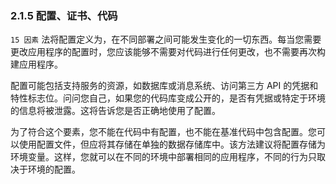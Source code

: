 ### 2.1.5 配置、证书、代码

`15 因素` 法将配置定义为，在不同部署之间可能发生变化的一切东西。每当您需要更改应用程序的配置时，您应该能够不需要对代码进行任何更改，也不需要再次构建应用程序。

配置可能包括支持服务的资源，如数据库或消息系统、访问第三方 API 的凭据和特性标志位。问问您自己，如果您的代码库变成公开的，是否有凭据或特定于环境的信息将被泄露。这将告诉您是否正确地使用了配置。

为了符合这个要素，您不能在代码中有配置，也不能在基准代码中包含配置。您可以使用配置文件，但应将其存储在单独的数据存储库中。该方法建议将配置存储为环境变量。这样，您就可以在不同的环境中部署相同的应用程序，不同的行为只取决于环境的配置。